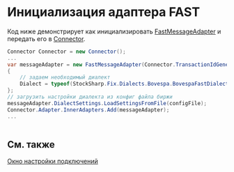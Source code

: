 # Инициализация адаптера FAST

Код ниже демонстрирует как инициализировать [FastMessageAdapter](xref:StockSharp.Fix.FastMessageAdapter) и передать его в [Connector](xref:StockSharp.Algo.Connector).

```cs
Connector Connector = new Connector();				
...				
var messageAdapter = new FastMessageAdapter(Connector.TransactionIdGenerator)
{
	// задаем необходимый диалект
	Dialect = typeof(StockSharp.Fix.Dialects.Bovespa.BovespaFastDialect),
};
// загрузить настройки диалекта из конфиг файла биржи
messageAdapter.DialectSettings.LoadSettingsFromFile(configFile);
Connector.Adapter.InnerAdapters.Add(messageAdapter);
...	
							
```

## См. также

[Окно настройки подключений](../../../graphical_user_interface/connection_settings_window.md)
